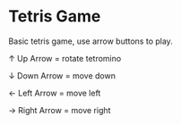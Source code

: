 # Tetris Game

Basic tetris game, use arrow buttons to play.

↑ Up Arrow = rotate tetromino

↓ Down Arrow = move down

← Left Arrow = move left

→ Right Arrow =  move right


